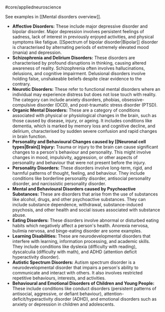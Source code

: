 #core/appliedneuroscience

See examples in [[Mental disorders overview]].

- **Affective Disorders:** These include major depressive disorder and bipolar disorder. Major depression involves persistent feelings of sadness, lack of interest in previously enjoyed activities, and physical symptoms like fatigue. [[Spectrum of bipolar disorder|Bipolar]] disorder is characterised by alternating periods of extremely elevated mood (mania) and depression.
- **Schizophrenia and Delirium Disorders:** These disorders are characterised by profound disruptions in thinking, causing altered awareness of reality. Schizophrenia often involves hallucinations, delusions, and cognitive impairment. Delusional disorders involve holding false, unshakeable beliefs despite clear evidence to the contrary.
- **Neurotic Disorders:** These refer to functional mental disorders where an individual may experience distress but does not lose touch with reality. The category can include anxiety disorders, phobias, obsessive-compulsive disorder (OCD), and post-traumatic stress disorder (PTSD).
- **Organic Mental Disorders:** These are a category of conditions associated with physical or physiological changes in the brain, such as those caused by disease, injury, or ageing. It includes conditions like dementia, which is marked by memory loss and cognitive decline, and delirium, characterised by sudden severe confusion and rapid changes in brain function.
- **Personality and Behavioural Changes caused by [[Neuronal cell types|Brain]] Injury:** Trauma or injury to the brain can cause significant changes to a person's behaviour and personality. This might involve changes in mood, impulsivity, aggression, or other aspects of personality and behaviour that were not present before the injury.
- **Personality Disorders:** These disorders involve long-term, rigid, and harmful patterns of thought, feeling, and behaviour. They include conditions like borderline personality disorder, antisocial personality disorder, and narcissistic personality disorder.
- **Mental and Behavioural Disorders caused by Psychoactive Substances:** These are disorders that arise from the use of substances like alcohol, drugs, and other psychoactive substances. They can include substance dependence, withdrawal, substance-induced psychosis, and other health and social issues associated with substance abuse.
- **Eating Disorders:** These disorders involve abnormal or disturbed eating habits which negatively affect a person's health. Anorexia nervosa, bulimia nervosa, and binge-eating disorder are some examples.
- **Learning Disabilities:** These are neurodevelopmental disorders that interfere with learning, information processing, and academic skills. They include conditions like dyslexia (difficulty with reading), dyscalculia (difficulty with math), and ADHD (attention deficit hyperactivity disorder).
- **Autistic Spectrum Disorders:** Autism spectrum disorder is a neurodevelopmental disorder that impairs a person's ability to communicate and interact with others. It also involves restricted repetitive behaviours, interests, and activities.
- **Behavioural and Emotional Disorders of Children and Young People:** These include conditions like conduct disorders (persistent patterns of antisocial, aggressive, or defiant behaviour), attention-deficit/hyperactivity disorder (ADHD), and emotional disorders such as anxiety or depression in children and adolescents.
